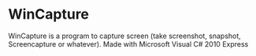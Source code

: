 # WinCapture
WinCapture is a program to capture screen (take screenshot, snapshot, Screencapture or whatever).  Made with Microsoft Visual C# 2010 Express
